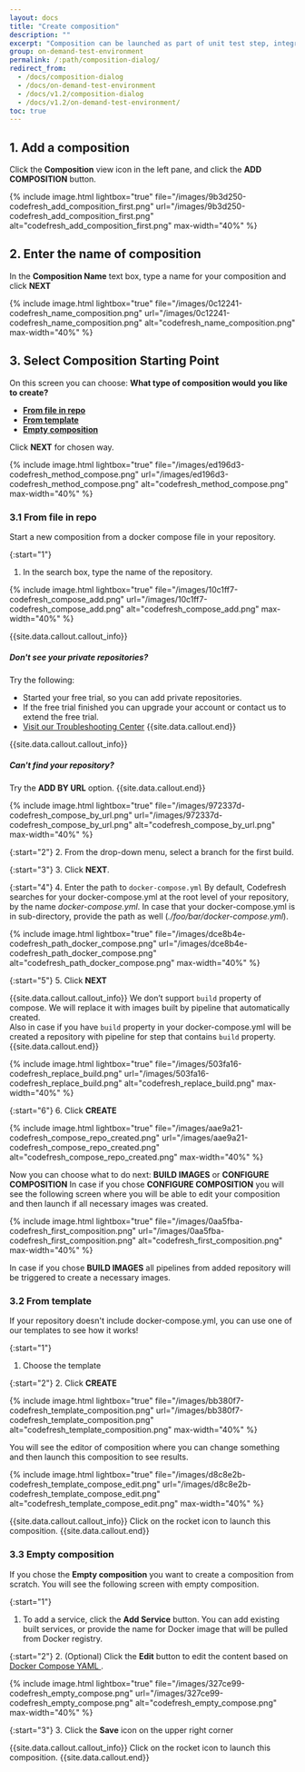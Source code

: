 ```yaml
---
layout: docs
title: "Create composition"
description: ""
excerpt: "Composition can be launched as part of unit test step, integration test or for running an image for manual testing. Also based on your `docker-compose.yml` automatically can be created services that were described in this file.\nBelow how to create a composition."
group: on-demand-test-environment
permalink: /:path/composition-dialog/
redirect_from:
  - /docs/composition-dialog
  - /docs/on-demand-test-environment
  - /docs/v1.2/composition-dialog
  - /docs/v1.2/on-demand-test-environment/
toc: true
---
```


## 1. Add a composition
Click the **Composition** view icon in the left pane, and click the **ADD COMPOSITION** button.

{% include 
image.html 
lightbox="true" 
file="/images/9b3d250-codefresh_add_composition_first.png" 
url="/images/9b3d250-codefresh_add_composition_first.png"
alt="codefresh_add_composition_first.png" 
max-width="40%"
%}

## 2. Enter the name of composition
In the **Composition Name** text box, type a name for your composition and click __NEXT__

{% include 
image.html 
lightbox="true" 
file="/images/0c12241-codefresh_name_composition.png" 
url="/images/0c12241-codefresh_name_composition.png"
alt="codefresh_name_composition.png" 
max-width="40%"
%}

## 3. Select Composition Starting Point
On this screen you can choose: __What type of composition would you like to create?__
* [**From file in repo**](doc:composition-dialog#section-31-from-file-in-repo)
* [**From template**](doc:composition-dialog#section-32-from-template)
* [**Empty composition**](doc:composition-dialog#section-33-empty-composition)

Click **NEXT** for chosen way.

{% include 
image.html 
lightbox="true" 
file="/images/ed196d3-codefresh_method_compose.png" 
url="/images/ed196d3-codefresh_method_compose.png"
alt="codefresh_method_compose.png" 
max-width="40%"
%}

### 3.1 From file in repo
Start a new composition from a docker compose file in your repository.

{:start="1"}
1. In the search box, type the name of the repository.

{% include 
image.html 
lightbox="true" 
file="/images/10c1ff7-codefresh_compose_add.png" 
url="/images/10c1ff7-codefresh_compose_add.png"
alt="codefresh_compose_add.png" 
max-width="40%"
%}

{{site.data.callout.callout_info}}
##### Don't see your private repositories?
Try the following:
* Started your free trial, so you can add private repositories.
* If the free trial finished you can upgrade your account or contact us to extend the free trial.
* [Visit our Troubleshooting Center](doc:introduction-3)
{{site.data.callout.end}}

{{site.data.callout.callout_info}}
##### Can't find your repository?
Try the **ADD BY URL** option.
{{site.data.callout.end}}

{% include 
image.html 
lightbox="true" 
file="/images/972337d-codefresh_compose_by_url.png" 
url="/images/972337d-codefresh_compose_by_url.png"
alt="codefresh_compose_by_url.png" 
max-width="40%"
%}

{:start="2"}
2. From the drop-down menu, select a branch for the first build.

{:start="3"}
3. Click **NEXT**.

{:start="4"}
4. Enter the path to `docker-compose.yml`
By default, Codefresh searches for your docker-compose.yml at the root level of your repository, by the name *docker-compose.yml*. In case that your docker-compose.yml is in sub-directory, provide the path as well (*./foo/bar/docker-compose.yml*).

{% include 
image.html 
lightbox="true" 
file="/images/dce8b4e-codefresh_path_docker_compose.png" 
url="/images/dce8b4e-codefresh_path_docker_compose.png"
alt="codefresh_path_docker_compose.png" 
max-width="40%"
%}

{:start="5"}
5. Click **NEXT**

{{site.data.callout.callout_info}}
We don’t support `build` property of compose. We will replace it with images built by pipeline that automatically created. <br>
Also in case if you have `build` property in your docker-compose.yml will be created a repository with pipeline for step that contains `build` property.
{{site.data.callout.end}}

{% include 
image.html 
lightbox="true" 
file="/images/503fa16-codefresh_replace_build.png" 
url="/images/503fa16-codefresh_replace_build.png"
alt="codefresh_replace_build.png" 
max-width="40%"
%}

{:start="6"}
6. Click **CREATE**

{% include 
image.html 
lightbox="true" 
file="/images/aae9a21-codefresh_compose_repo_created.png" 
url="/images/aae9a21-codefresh_compose_repo_created.png"
alt="codefresh_compose_repo_created.png" 
max-width="40%"
%}

Now you can choose what to do next: **BUILD IMAGES** or **CONFIGURE COMPOSITION**
In case if you chose **CONFIGURE COMPOSITION** you will see the following screen where you will be able to edit your composition and then launch if all necessary images was created.

{% include 
image.html 
lightbox="true" 
file="/images/0aa5fba-codefresh_first_composition.png" 
url="/images/0aa5fba-codefresh_first_composition.png"
alt="codefresh_first_composition.png" 
max-width="40%"
%}

In case if you chose **BUILD IMAGES** all pipelines from added repository will be triggered to create a necessary images.

### 3.2 From template
If your repository doesn't include docker-compose.yml, you can use one of our templates to see how it works!

{:start="1"}
1. Choose the template

{:start="2"}
2. Click **CREATE**

{% include 
image.html 
lightbox="true" 
file="/images/bb380f7-codefresh_template_composition.png" 
url="/images/bb380f7-codefresh_template_composition.png"
alt="codefresh_template_composition.png" 
max-width="40%"
%}

You will see the editor of composition where you can change something and then launch this composition to see results. 

{% include 
image.html 
lightbox="true" 
file="/images/d8c8e2b-codefresh_template_compose_edit.png" 
url="/images/d8c8e2b-codefresh_template_compose_edit.png"
alt="codefresh_template_compose_edit.png" 
max-width="40%"
%}

{{site.data.callout.callout_info}}
Click on the rocket icon to launch this composition.
{{site.data.callout.end}}

### 3.3 Empty composition
If you chose the **Empty composition** you want to create a composition from scratch. You will see the following screen with empty composition. 

{:start="1"}
1. To add a service, click the **Add Service** button.
You can add existing built services, or provide the name for Docker image that will be pulled from Docker registry.

{:start="2"}
2. (Optional) Click the **Edit** button to edit the content based on [Docker Compose YAML ](https://docs.docker.com/compose/compose-file/).

{% include 
image.html 
lightbox="true" 
file="/images/327ce99-codefresh_empty_compose.png" 
url="/images/327ce99-codefresh_empty_compose.png"
alt="codefresh_empty_compose.png" 
max-width="40%"
%}

{:start="3"}
3. Click the **Save** icon on the upper right corner

{{site.data.callout.callout_info}}
Click on the rocket icon to launch this composition.
{{site.data.callout.end}}
 

